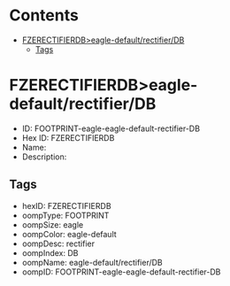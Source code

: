 



Contents
========

* [FZERECTIFIERDB>eagle-default/rectifier/DB](#fzerectifierdbeagle-defaultrectifierdb)
	* [Tags](#tags)

# FZERECTIFIERDB>eagle-default/rectifier/DB

- ID: FOOTPRINT-eagle-eagle-default-rectifier-DB
- Hex ID: FZERECTIFIERDB
- Name: 
- Description: 

## Tags

- hexID: FZERECTIFIERDB
- oompType: FOOTPRINT
- oompSize: eagle
- oompColor: eagle-default
- oompDesc: rectifier
- oompIndex: DB
- oompName: eagle-default/rectifier/DB
- oompID: FOOTPRINT-eagle-eagle-default-rectifier-DB
